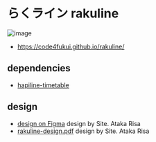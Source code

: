 # らくライン rakuline

![image](https://github.com/code4fukui/rakuline/assets/1715217/e456bfc8-f2cc-426b-b132-3635ce6c566a)

- https://code4fukui.github.io/rakuline/

## dependencies

- [hapiline-timetable](https://github.com/code4fukui/hapiline-timetable)

## design

- [design on Figma](https://www.figma.com/design/XPjnBeyDhm3H4OMmO2q9JD/%E4%BA%A4%E9%80%9A%E6%A1%88%E5%86%85?node-id=0-1) design by Site. Ataka Risa
- [rakuline-design.pdf](rakuline-design.pdf) design by Site. Ataka Risa
